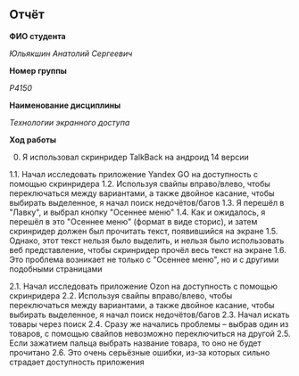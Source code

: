 ## Отчёт
**ФИО студента**  

*Юльякшин Анатолий Сергеевич*  

**Номер группы**  

*P4150*  

**Наименование дисциплины**  

*Технологии экранного доступа*  

**Ход работы**  

0. Я использовал скринридер TalkBack на андроид 14 версии

1.1. Начал исследовать приложение Yandex GO на доступность с помощью скринридера
1.2. Используя свайпы вправо/влево, чтобы переключаться между вариантами, а также двойное касание, чтобы выбирать выделенное, я начал поиск недочётов/багов
1.3. Я перешёл в "Лавку", и выбрал кнопку "Осеннее меню"
1.4. Как и ожидалось, я перешёл в это "Осеннее меню" (формат в виде сторис), и затем скринридер должен был прочитать текст, появившийся на экране
1.5. Однако, этот текст нельзя было выделить, и нельзя было использовать веб представление, чтобы скринридер прочёл весь текст на экране
1.6. Это проблема возникает не только с "Осеннее меню", но и с другими подобными страницами

2.1. Начал исследовать приложение Ozon на доступность с помощью скринридера
2.2. Используя свайпы вправо/влево, чтобы переключаться между вариантами, а также двойное касание, чтобы выбирать выделенное, я начал поиск недочётов/багов
2.3. Начал искать товары через поиск
2.4. Сразу же начались проблемы – выбрав один из товаров, с помощью свайпов невозможно переключиться на другой
2.5. Если зажатием пальца выбрать название товара, то оно не будет прочитано
2.6. Это очень серьёзные ошибки, из-за которых сильно страдает доступность приложения
